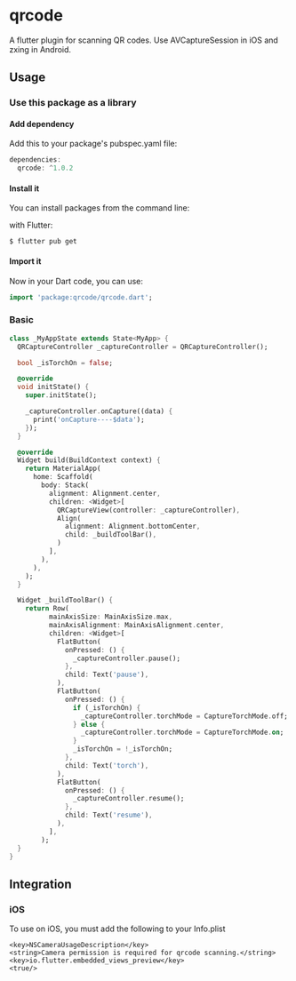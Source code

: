# qrcode
A flutter plugin for scanning QR codes. Use AVCaptureSession in iOS and zxing in Android.

## Usage

### Use this package as a library

#### Add dependency

Add this to your package's pubspec.yaml file:

```dart
dependencies:
  qrcode: ^1.0.2
```

#### Install it

You can install packages from the command line:

with Flutter:

```
$ flutter pub get
```

#### Import it

Now in your Dart code, you can use:

```dart
import 'package:qrcode/qrcode.dart';
```

### Basic

```dart
class _MyAppState extends State<MyApp> {
  QRCaptureController _captureController = QRCaptureController();

  bool _isTorchOn = false;

  @override
  void initState() {
    super.initState();

    _captureController.onCapture((data) {
      print('onCapture----$data');
    });
  }

  @override
  Widget build(BuildContext context) {
    return MaterialApp(
      home: Scaffold(
        body: Stack(
          alignment: Alignment.center,
          children: <Widget>[
            QRCaptureView(controller: _captureController),
            Align(
              alignment: Alignment.bottomCenter,
              child: _buildToolBar(),
            )
          ],
        ),
      ),
    );
  }

  Widget _buildToolBar() {
    return Row(
          mainAxisSize: MainAxisSize.max,
          mainAxisAlignment: MainAxisAlignment.center,
          children: <Widget>[
            FlatButton(
              onPressed: () {
                _captureController.pause();
              },
              child: Text('pause'),
            ),
            FlatButton(
              onPressed: () {
                if (_isTorchOn) {
                  _captureController.torchMode = CaptureTorchMode.off;
                } else {
                  _captureController.torchMode = CaptureTorchMode.on;
                }
                _isTorchOn = !_isTorchOn;
              },
              child: Text('torch'),
            ),
            FlatButton(
              onPressed: () {
                _captureController.resume();
              },
              child: Text('resume'),
            ),
          ],
        );
  }
}
```

## Integration

### iOS
To use on iOS, you must add the following to your Info.plist


```
<key>NSCameraUsageDescription</key>
<string>Camera permission is required for qrcode scanning.</string>
<key>io.flutter.embedded_views_preview</key>
<true/>
```

